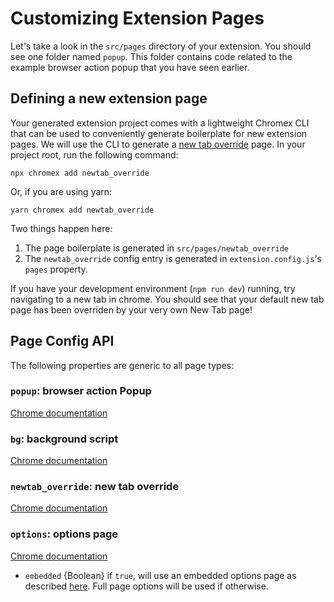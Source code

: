 # Customizing Extension Pages

Let's take a look in the `src/pages` directory of your extension. You should see one folder named `popup`. This folder contains code related to the example browser action popup that you have seen earlier.

## Defining a new extension page

Your generated extension project comes with a lightweight Chromex CLI that can be used to conveniently generate boilerplate for new extension pages. We will use the CLI to generate a [new tab override](https://developer.chrome.com/extensions/override) page. In your project root, run the following command:

    npx chromex add newtab_override

Or, if you are using yarn:

    yarn chromex add newtab_override

Two things happen here:
1. The page boilerplate is generated in `src/pages/newtab_override`
2. The `newtab_override` config entry is generated in `extension.config.js`'s `pages` property.

If you have your development environment (`npm run dev`) running, try navigating to a new tab in chrome. You should see that your default new tab page has been overriden by your very own New Tab page!


## Page Config API

The following properties are generic to all page types:

### `popup`: browser action Popup
[Chrome documentation](https://developer.chrome.com/extensions/browserAction)


### `bg`: background script
[Chrome documentation](https://developer.chrome.com/extensions/background_pages)

### `newtab_override`: new tab override
[Chrome documentation](https://developer.chrome.com/extensions/override)

### `options`: options page
[Chrome documentation](https://developer.chrome.com/extensions/options)
- `embedded` {Boolean} if `true`, will use an embedded options page as described [here](https://developer.chrome.com/extensions/options#declare_options). Full page options will be used if otherwise.